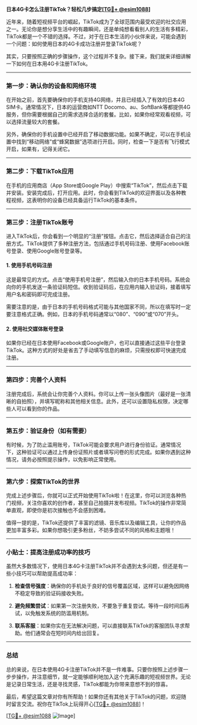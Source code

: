 **日本4G卡怎么注册TikTok？轻松几步搞定[[TG💪+ @esim1088](https://t.me/s/esim1088)]**

近年来，随着短视频平台的崛起，TikTok成为了全球范围内最受欢迎的社交应用之一。无论你是想分享生活中的有趣瞬间，还是单纯想看看别人的生活有多精彩，TikTok都是一个不错的选择。不过，对于在日本生活的小伙伴来说，可能会遇到一个问题：如何使用日本的4G卡成功注册并登录TikTok呢？

其实，只要按照正确的步骤操作，这个过程并不复杂。接下来，我们就来详细讲解一下如何在日本用4G卡注册TikTok。

---

### **第一步：确认你的设备和网络环境**
在开始之前，首先要确保你的手机支持4G网络，并且已经插入了有效的日本4G SIM卡。通常情况下，日本的运营商如NTT Docomo、au、SoftBank等都提供4G服务，但你需要根据自己的需求选择合适的套餐。比如，如果你经常观看视频，可以选择流量较大的套餐。

另外，确保你的手机设置中已经开启了移动数据功能。如果不确定，可以在手机设置中找到“移动网络”或“蜂窝数据”选项进行开启。同时，检查一下是否有飞行模式开启，如果有，记得关闭它。

---

### **第二步：下载TikTok应用**
在手机的应用商店（App Store或Google Play）中搜索“TikTok”，然后点击下载并安装。安装完成后，打开应用。此时，你会看到TikTok的欢迎界面以及各种教程视频，这表明你的设备已经具备运行TikTok的基本条件。

---

### **第三步：注册TikTok账号**
进入TikTok后，你会看到一个明显的“注册”按钮。点击它，然后选择适合自己的注册方式。TikTok提供了多种注册方法，包括通过手机号码注册、使用Facebook账号登录、使用Google账号登录等。

#### **1. 使用手机号码注册**
这是最常见的方式。点击“使用手机号注册”，然后输入你的日本手机号码。系统会向你的手机发送一条验证码短信。收到验证码后，在应用内输入验证码，接着填写用户名和密码即可完成注册。

需要注意的是，由于日本的手机号码格式可能与其他国家不同，所以在填写时一定要注意格式正确。例如，日本的手机号码通常以“080”、“090”或“070”开头。

#### **2. 使用社交媒体账号登录**
如果你已经在日本使用Facebook或Google账户，也可以直接通过这些平台登录TikTok。这种方式的好处是省去了手动填写信息的麻烦，只需授权即可快速完成注册。

---

### **第四步：完善个人资料**
注册完成后，系统会让你完善个人资料。你可以上传一张头像图片（最好是一张清晰的自拍照），并填写昵称和其他相关信息。此外，还可以设置隐私权限，决定哪些人可以看到你的作品。

---

### **第五步：验证身份（如有需要）**
有时候，为了防止滥用账号，TikTok可能会要求用户进行身份验证。通常情况下，这种验证可以通过上传身份证照片或者填写问卷的形式完成。如果你遇到这种情况，请务必按照提示操作，以免影响正常使用。

---

### **第六步：探索TikTok的世界**
完成上述步骤后，你就可以正式开始使用TikTok啦！在这里，你可以浏览各种热门视频，关注你喜欢的创作者，甚至自己拍摄并发布视频。TikTok的操作非常简单直观，即使你是初次接触也不会感到困难。

值得一提的是，TikTok还提供了丰富的滤镜、音乐库以及编辑工具，让你的作品更加丰富多彩。如果你想吸引更多粉丝，不妨多尝试不同的风格和主题哦！

---

### **小贴士：提高注册成功率的技巧**
虽然大多数情况下，使用日本4G卡注册TikTok并不会遇到太多问题，但还是有一些小技巧可以帮助提高成功率：

1. **检查信号强度**：确保你的手机处于良好的信号覆盖区域，这样可以避免因网络不稳定导致的验证码接收失败。
   
2. **避免频繁尝试**：如果第一次注册失败，不要急于重复尝试。等待一段时间后再试，以免触发系统的防滥用机制。

3. **联系客服**：如果你实在无法解决问题，可以直接联系TikTok的客服团队寻求帮助。他们通常会在短时间内给出回复。

---

### **总结**
总的来说，在日本使用4G卡注册TikTok并不是一件难事。只要你按照上述步骤一步步操作，并注意细节，就一定能够顺利地加入这个充满乐趣的短视频世界。无论是记录日常生活，还是寻找灵感，TikTok都能为你带来意想不到的惊喜。

最后，希望这篇文章对你有所帮助！如果你还有其他关于TikTok的问题，欢迎随时留言交流。祝你在TikTok上玩得开心[[TG💪+ @esim1088](https://t.me/s/esim1088)]！

[[TG💪+ @esim1088](https://t.me/s/esim1088) ![Image](https://i.postimg.cc/4NQfJmqS/Snipaste-2025-05-13-00-14-12.png)]